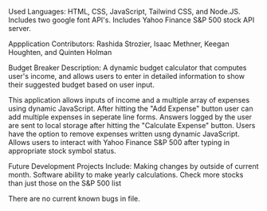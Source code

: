 Used Languages:
HTML, CSS, JavaScript, Tailwind CSS, and Node.JS.
Includes two google font API's.
Includes Yahoo Finance S&P 500 stock API server.

Appplication Contributors:
Rashida Strozier, Isaac Methner, Keegan Houghten, and Quinten Holman 

Budget Breaker Description:
A dynamic budget calculator that computes user's income, and allows users to enter in detailed information to show their suggested budget based on user input.

This application allows inputs of income and a multiple array of expenses using dynamic JavaScript. 
After hitting the "Add Expense" button user can add multiple expenses in seperate line forms.
Answers logged by the user are sent to local storage after hitting the "Calculate Expense" button.
Users have the option to remove expenses written usng dynamic JavaScript.
Allows users to interact with Yahoo Finance S&P 500 after typing in appropriate stock symbol status. 

Future Development Projects Include:
Making changes by outside of current month.
Software ability to make yearly calculations.
Check more stocks than just those on the S&P 500 list

There are no current known bugs in file. 
